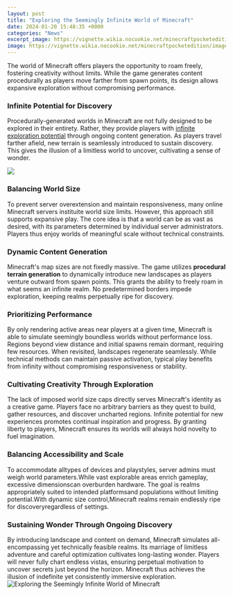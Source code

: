 ```yaml
---
layout: post
title: "Exploring the Seemingly Infinite World of Minecraft"
date: 2024-01-20 15:48:35 +0000
categories: "News"
excerpt_image: https://vignette.wikia.nocookie.net/minecraftpocketedition/images/8/84/Minecraft_2.jpg/revision/latest?cb=20151222204118
image: https://vignette.wikia.nocookie.net/minecraftpocketedition/images/8/84/Minecraft_2.jpg/revision/latest?cb=20151222204118
---
```


The world of Minecraft offers players the opportunity to roam freely, fostering creativity without limits. While the game generates content procedurally as players move farther from spawn points, its design allows expansive exploration without compromising performance. 
### Infinite Potential for Discovery  
Procedurally-generated worlds in Minecraft are not fully designed to be explored in their entirety. Rather, they provide players with [infinite exploration potential](https://store.fi.io.vn/i-like-my-chihuahua) through ongoing content generation. As players travel farther afield, new terrain is seamlessly introduced to sustain discovery. This gives the illusion of a limitless world to uncover, cultivating a sense of wonder.

![](https://i.ytimg.com/vi/HAMfcDLdBzM/maxresdefault.jpg)
### Balancing World Size  
To prevent server overextension and maintain responsiveness, many online Minecraft servers instituite world size limits. However, this approach still supports expansive play. The core idea is that a world can be as vast as desired, with its parameters determined by individual server administrators. Players thus enjoy worlds of meaningful scale without technical constraints.
### Dynamic Content Generation
Minecraft's map sizes are not fixedly massive. The game utilizes **procedural terrain generation** to dynamically introduce new landscapes as players venture outward from spawn points. This grants the ability to freely roam in what seems an infinite realm. No predetermined borders impede exploration, keeping realms perpetually ripe for discovery. 
### Prioritizing Performance
By only rendering active areas near players at a given time, Minecraft is able to simulate seemingly boundless worlds without performance loss. Regions beyond view distance and initial spawns remain dormant, requiring few resources. When revisited, landscapes regenerate seamlessly. While technical methods can maintain passive activation, typical play benefits from infinity without compromising responsiveness or stability.
### Cultivating Creativity Through Exploration
The lack of imposed world size caps directly serves Minecraft's identity as a creative game. Players face no arbitrary barriers as they quest to build, gather resources, and discover uncharted regions. Infinite potential for new experiences promotes continual inspiration and progress. By granting liberty to players, Minecraft ensures its worlds will always hold novelty to fuel imagination.
### Balancing Accessibility and Scale  
To accommodate alltypes of devices and playstyles, server admins must weigh world parameters.While vast explorable areas enrich gameplay, excessive dimensionscan overburden hardware. The goal is realms appropriately suited to intended platformsand populations without limiting potential.With dynamic size control,Minecraft realms remain endlessly ripe for discoveryregardless of settings.
### Sustaining Wonder Through Ongoing Discovery
By introducing landscape and content on demand, Minecraft simulates all-encompassing yet technically feasible realms. Its marriage of limitless adventure and careful optimization cultivates long-lasting wonder. Players will never fully chart endless vistas, ensuring perpetual motivation to uncover secrets just beyond the horizon. Minecraft thus achieves the illusion of indefinite yet consistently immersive exploration.
![Exploring the Seemingly Infinite World of Minecraft](https://vignette.wikia.nocookie.net/minecraftpocketedition/images/8/84/Minecraft_2.jpg/revision/latest?cb=20151222204118)